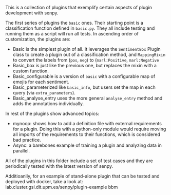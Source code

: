 This is a collection of plugins that exemplify certain aspects of plugin development with senpy.

The first series of plugins the `basic` ones.
Their starting point is a classification function defined in `basic.py`.
They all include testing and running them as a script will run all tests.
In ascending order of customization, the plugins are:

* Basic is the simplest plugin of all. It leverages the `SentimentBox` Plugin class to create a plugin out of a classification method, and `MappingMixin` to convert the labels from (`pos`, `neg`) to (`marl:Positive`, `marl:Negative`
* Basic_box is just like the previous one, but replaces the mixin with a custom function.
* Basic_configurable is a version of `basic` with a configurable map of emojis for each sentiment.
* Basic_parameterized like `basic_info`, but users set the map in each query (via `extra_parameters`).
* Basic_analyse\_entry uses the more general `analyse_entry` method and adds the annotations individually.


In rest of the plugins show advanced topics:

* mynoop: shows how to add a definition file with external requirements for a plugin. Doing this with a python-only module would require moving all imports of the requirements to their functions, which is considered bad practice.
* Async: a barebones example of training a plugin and analyzing data in parallel.

All of the plugins in this folder include a set of test cases and they are periodically tested with the latest version of senpy.

Additioanlly, for an example of stand-alone plugin that can be tested and deployed with docker, take a look at: lab.cluster.gsi.dit.upm.es/senpy/plugin-example
 bbm
